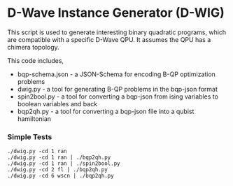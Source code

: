 # D-Wave Instance Generator (D-WIG)

This script is used to generate interesting binary quadratic programs, which are compatible with a specific D-Wave QPU.  It assumes the QPU has a chimera topology.

This code includes,
* bqp-schema.json - a JSON-Schema for encoding B-QP optimization problems
* dwig.py - a tool for generating B-QP problems in the bqp-json format
* spin2bool.py - a tool for converting a bqp-json from ising variables to boolean variables and back
* bqp2qh.py - a tool for converting a bqp-json file into a qubist hamiltonian


### Simple Tests

```
./dwig.py -cd 1 ran
./dwig.py -cd 1 ran | ./bqp2qh.py
./dwig.py -cd 1 ran | ./spin2bool.py
./dwig.py -cd 2 fl | ./bqp2qh.py
./dwig.py -cd 6 wscn | ./bqp2qh.py
```
